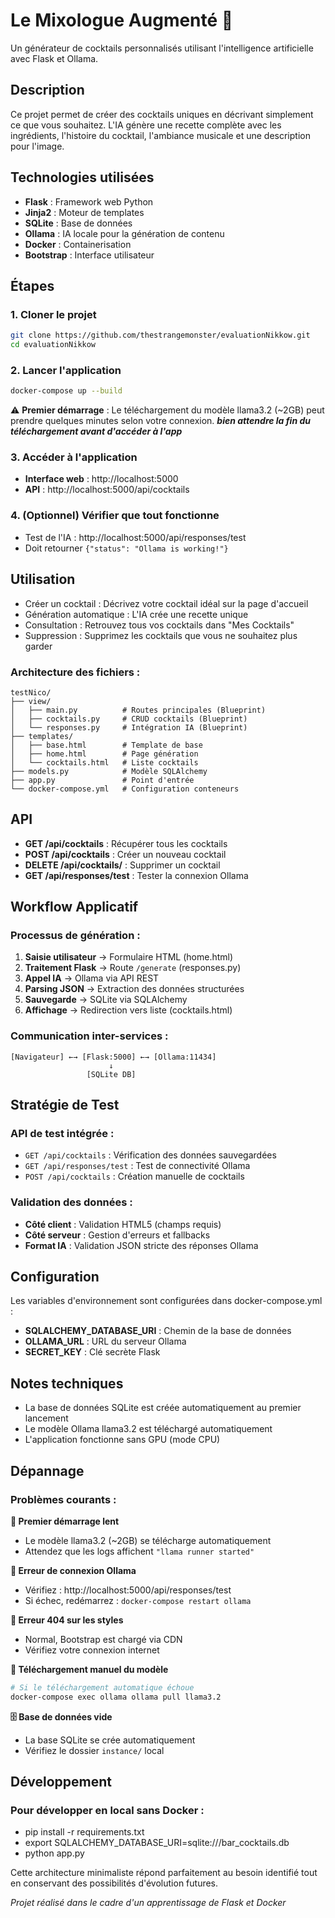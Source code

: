 # Le Mixologue Augmenté 🍹

Un générateur de cocktails personnalisés utilisant l'intelligence artificielle avec Flask et Ollama.

## Description

Ce projet permet de créer des cocktails uniques en décrivant simplement ce que vous souhaitez. L'IA génère une recette complète avec les ingrédients, l'histoire du cocktail, l'ambiance musicale et une description pour l'image.

## Technologies utilisées

- **Flask** : Framework web Python
- **Jinja2** : Moteur de templates
- **SQLite** : Base de données
- **Ollama** : IA locale pour la génération de contenu
- **Docker** : Containerisation
- **Bootstrap** : Interface utilisateur


## Étapes

### 1. Cloner le projet

```bash
git clone https://github.com/thestrangemonster/evaluationNikkow.git
cd evaluationNikkow
```

### 2. Lancer l'application

```bash
docker-compose up --build
```

⚠️ **Premier démarrage** : Le téléchargement du modèle llama3.2 (~2GB) peut prendre quelques minutes selon votre connexion.
***bien attendre la fin du téléchargement avant d'accéder à l'app*** 

### 3. Accéder à l'application

- **Interface web** : http://localhost:5000
- **API** : http://localhost:5000/api/cocktails

### 4. (Optionnel) Vérifier que tout fonctionne

- Test de l'IA : http://localhost:5000/api/responses/test
- Doit retourner `{"status": "Ollama is working!"}`

## Utilisation
- Créer un cocktail : Décrivez votre cocktail idéal sur la page d'accueil
- Génération automatique : L'IA crée une recette unique
- Consultation : Retrouvez tous vos cocktails dans "Mes Cocktails"
- Suppression : Supprimez les cocktails que vous ne souhaitez plus garder


### Architecture des fichiers :
```
testNico/
├── view/
│   ├── main.py          # Routes principales (Blueprint)
│   ├── cocktails.py     # CRUD cocktails (Blueprint)  
│   └── responses.py     # Intégration IA (Blueprint)
├── templates/
│   ├── base.html        # Template de base
│   ├── home.html        # Page génération
│   └── cocktails.html   # Liste cocktails
├── models.py            # Modèle SQLAlchemy
├── app.py               # Point d'entrée
└── docker-compose.yml   # Configuration conteneurs
```

## API
- **GET /api/cocktails** : Récupérer tous les cocktails
- **POST /api/cocktails** : Créer un nouveau cocktail
- **DELETE /api/cocktails/<id>** : Supprimer un cocktail
- **GET /api/responses/test** : Tester la connexion Ollama

## Workflow Applicatif

### Processus de génération :
1. **Saisie utilisateur** → Formulaire HTML (home.html)
2. **Traitement Flask** → Route `/generate` (responses.py)
3. **Appel IA** → Ollama via API REST
4. **Parsing JSON** → Extraction des données structurées
5. **Sauvegarde** → SQLite via SQLAlchemy
6. **Affichage** → Redirection vers liste (cocktails.html)

### Communication inter-services :
```
[Navigateur] ←→ [Flask:5000] ←→ [Ollama:11434]
                      ↓
                 [SQLite DB]
```
## Stratégie de Test

### API de test intégrée :
- `GET /api/cocktails` : Vérification des données sauvegardées
- `GET /api/responses/test` : Test de connectivité Ollama
- `POST /api/cocktails` : Création manuelle de cocktails

### Validation des données :
- **Côté client** : Validation HTML5 (champs requis)
- **Côté serveur** : Gestion d'erreurs et fallbacks
- **Format IA** : Validation JSON stricte des réponses Ollama 

## Configuration

Les variables d'environnement sont configurées dans docker-compose.yml :

- **SQLALCHEMY_DATABASE_URI** : Chemin de la base de données
- **OLLAMA_URL** : URL du serveur Ollama
- **SECRET_KEY** : Clé secrète Flask

## Notes techniques
- La base de données SQLite est créée automatiquement au premier lancement
- Le modèle Ollama llama3.2 est téléchargé automatiquement
- L'application fonctionne sans GPU (mode CPU)

## Dépannage

### Problèmes courants :

**🔄 Premier démarrage lent**
- Le modèle llama3.2 (~2GB) se télécharge automatiquement
- Attendez que les logs affichent `"llama runner started"`

**🔗 Erreur de connexion Ollama**
- Vérifiez : http://localhost:5000/api/responses/test
- Si échec, redémarrez : `docker-compose restart ollama`

**🎨 Erreur 404 sur les styles**
- Normal, Bootstrap est chargé via CDN
- Vérifiez votre connexion internet

**🐳 Téléchargement manuel du modèle**
```bash
# Si le téléchargement automatique échoue
docker-compose exec ollama ollama pull llama3.2
```

**🗄️ Base de données vide**
- La base SQLite se crée automatiquement
- Vérifiez le dossier `instance/` local

## Développement

### Pour développer en local sans Docker :

- pip install -r requirements.txt
- export SQLALCHEMY_DATABASE_URI=sqlite:///bar_cocktails.db
- python app.py


Cette architecture minimaliste répond parfaitement au besoin identifié tout en conservant des possibilités d'évolution futures.

 *Projet réalisé dans le cadre d'un apprentissage de Flask et Docker*